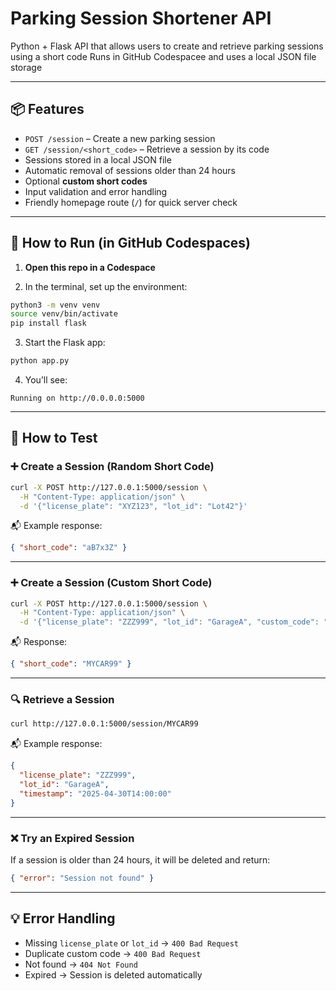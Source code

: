 # Parking Session Shortener API

Python + Flask API that allows users to create and retrieve parking sessions using a short code
Runs in GitHub Codespacee and uses a local JSON file storage

---

## 📦 Features

- `POST /session` – Create a new parking session
- `GET /session/<short_code>` – Retrieve a session by its code
- Sessions stored in a local JSON file
- Automatic removal of sessions older than 24 hours
- Optional **custom short codes**
- Input validation and error handling
- Friendly homepage route (`/`) for quick server check

---


## 🚀 How to Run (in GitHub Codespaces)

1. **Open this repo in a Codespace**

2. In the terminal, set up the environment:

```bash
python3 -m venv venv
source venv/bin/activate
pip install flask
```

3. Start the Flask app:

```bash
python app.py
```

4. You’ll see:
```
Running on http://0.0.0.0:5000
```

---

## 🧪 How to Test

### ➕ Create a Session (Random Short Code)

```bash
curl -X POST http://127.0.0.1:5000/session \
  -H "Content-Type: application/json" \
  -d '{"license_plate": "XYZ123", "lot_id": "Lot42"}'
```

📬 Example response:
```json
{ "short_code": "aB7x3Z" }
```

---

### ➕ Create a Session (Custom Short Code)

```bash
curl -X POST http://127.0.0.1:5000/session \
  -H "Content-Type: application/json" \
  -d '{"license_plate": "ZZZ999", "lot_id": "GarageA", "custom_code": "MYCAR99"}'
```

📬 Response:
```json
{ "short_code": "MYCAR99" }
```

---

### 🔍 Retrieve a Session

```bash
curl http://127.0.0.1:5000/session/MYCAR99
```

📬 Example response:
```json
{
  "license_plate": "ZZZ999",
  "lot_id": "GarageA",
  "timestamp": "2025-04-30T14:00:00"
}
```

---

### ❌ Try an Expired Session

If a session is older than 24 hours, it will be deleted and return:

```json
{ "error": "Session not found" }
```

---

## 💡 Error Handling

- Missing `license_plate` or `lot_id` → `400 Bad Request`
- Duplicate custom code → `400 Bad Request`
- Not found → `404 Not Found`
- Expired → Session is deleted automatically

